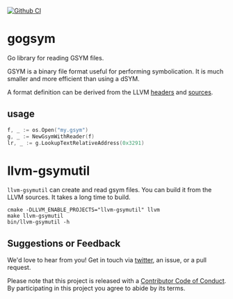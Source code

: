 [![Github CI](https://github.com/ChimeHQ/gogsym/workflows/CI/badge.svg)](https://github.com/ChimeHQ/gogsym/actions)

# gogsym

Go library for reading GSYM files.

GSYM is a binary file format useful for performing symbolication. It is much smaller and more efficient than using a dSYM.

A format definition can be derived from the LLVM [headers](https://github.com/llvm/llvm-project/tree/main/llvm/include/llvm/DebugInfo/GSYM) and [sources](https://github.com/llvm/llvm-project/tree/main/llvm/lib/DebugInfo/GSYM).

## usage

```go
f, _ := os.Open("my.gsym")
g, _ := NewGsymWithReader(f)
lr, _ := g.LookupTextRelativeAddress(0x3291)
```

# llvm-gsymutil

`llvm-gsymutil` can create and read gsym files. You can build it from the LLVM sources. It takes a long time to build.

    cmake -DLLVM_ENABLE_PROJECTS="llvm-gsymutil" llvm
    make llvm-gsymutil
    bin/llvm-gsymutil -h

## Suggestions or Feedback

We'd love to hear from you! Get in touch via [twitter](https://twitter.com/ChimeHQ), an issue, or a pull request.

Please note that this project is released with a [Contributor Code of Conduct](CODE_OF_CONDUCT.md). By participating in this project you agree to abide by its terms.
